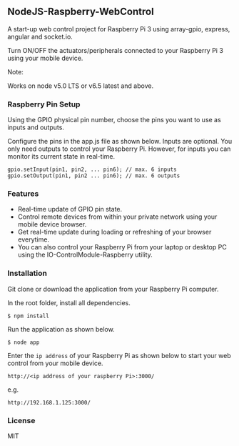 ## NodeJS-Raspberry-WebControl

A start-up web control project for Raspberry Pi 3 using array-gpio, express, angular and socket.io.

Turn ON/OFF the actuators/peripherals connected to your Raspberry Pi 3 using your mobile device.

Note:
 
Works on node v5.0 LTS or v6.5 latest and above.

### Raspberry Pin Setup

Using the GPIO physical pin number, choose the pins you want to use as inputs and outputs.

Configure the pins in the app.js file as shown below. Inputs are optional.
You only need outputs to control your Raspberry Pi.
However, for inputs you can monitor its current state in real-time.
~~~~
gpio.setInput(pin1, pin2, ... pin6); // max. 6 inputs
gpio.setOutput(pin1, pin2 ... pin6); // max. 6 outputs
~~~~

### Features

- Real-time update of GPIO pin state.
- Control remote devices from within your private network using your mobile device browser.  
- Get real-time update during loading or refreshing of your browser everytime.
- You can also control your Raspberry Pi from your laptop or desktop PC using the IO-ControlModule-Raspberry utility. 

### Installation 

Git clone or download the application from your Raspberry Pi computer.

In the root folder, install all dependencies.
~~~~
$ npm install
~~~~

Run the application as shown below. 
~~~~
$ node app
~~~~

Enter the `ip address` of your Raspberry Pi as shown below to start your web control from your mobile device. 
~~~~
http://<ip address of your raspberry Pi>:3000/
~~~~
e.g.
~~~~
http://192.168.1.125:3000/
~~~~

### License

MIT
